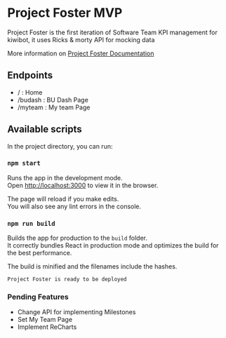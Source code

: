 # Project Foster MVP

Project Foster is the first iteration of Software Team KPI management for kiwibot, it uses Ricks & morty API for mocking data

More information on [Project Foster Documentation](https://docs.google.com/presentation/d/1o0Yy2yswC6FMoCR8QvW0i8rGjQhorbo05Gd4aWGMN90/edit?usp=sharing)

## Endpoints
* / : Home
* /budash : BU Dash Page
* /myteam : My team Page

## Available scripts

In the project directory, you can run:

### `npm start`

Runs the app in the development mode.\
Open [http://localhost:3000](http://localhost:3000) to view it in the browser.

The page will reload if you make edits.\
You will also see any lint errors in the console.

### `npm run build`

Builds the app for production to the `build` folder.\
It correctly bundles React in production mode and optimizes the build for the best performance.

The build is minified and the filenames include the hashes.

`Project Foster is ready to be deployed`

### Pending Features
* Change API for implementing Milestones
* Set My Team Page
* Implement ReCharts

